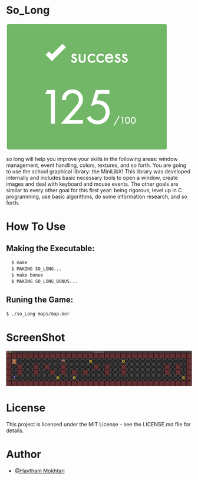
# So_Long

![App Screenshot](https://github.com/haytham10/So_Long/blob/main/assets/ScreenShot2.png)


so long will help you improve your skills in the following areas: window management,
event handling, colors, textures, and so forth.
You are going to use the school graphical library: the MiniLibX! This library was
developed internally and includes basic necessary tools to open a window, create images
and deal with keyboard and mouse events.
The other goals are similar to every other goal for this first year: being rigorous, level
up in C programming, use basic algorithms, do some information research, and so forth.


# How To Use

## Making the Executable:

```bash
  $ make 
  $ MAKING SO_LONG...
  $ make bonus
  $ MAKING SO_LONG_BONUS...
```

## Runing the Game:

```bash
$ ./so_Long maps/map.ber
```
# ScreenShot

![App Screenshot](https://github.com/haytham10/So_Long/blob/main/assets/ScreenShot.png)



# License

This project is licensed under the MIT License - see the LICENSE.md file for details.


# Author

- [@Haytham Mokhtari](https://github.com/haytham10)


